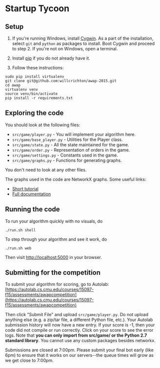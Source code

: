 # Startup Tycoon

## Setup

1. If you're running Windows, install [Cygwin](http://cygwin.com/install.html). As a part of the installation, select `git` and `python` as packages to install. Boot Cygwin and proceed to step 2. If you're not on Windows, open a terminal.

2. Install [pip](http://pip.readthedocs.org/en/stable/installing/) if you do not already have it.

3. Follow these instructions:

```
sudo pip install virtualenv
git clone git@github.com:willcrichton/awap-2015.git
cd awap
virtualenv venv
source venv/bin/activate
pip install -r requirements.txt
```

## Exploring the code

You should look at the following files:

* `src/game/player.py` - You will implement your algorithm here.
* `src/game/base_player.py` - Utilities for the Player class.
* `src/game/state.py` - All the state maintained for the game.
* `src/game/order.py` - Representation of orders in the game.
* `src/game/settings.py` - Constants used in the game.
* `src/game/graphs.py` - Functions for generating graphs.

You don't need to look at any other files.

The graphs used in the code are NetworkX graphs. Some useful links:
* [Short tutorial](http://networkx.lanl.gov/networkx_tutorial.pdf)
* [Full documentation](https://networkx.github.io/documentation/latest/)

## Running the code

To run your algorithm quickly with no visuals, do

```
./run.sh shell
```

To step through your algorithm and see it work, do

```
./run.sh web
```

Then visit [http://localhost:5000](http://localhost:5000) in your browser.

## Submitting for the competition

To submit your algorithm for scoring, go to Autolab: [https://autolab.cs.cmu.edu/courses/15097-f15/assessments/awapcompetition](https://autolab.cs.cmu.edu/courses/15097-f15/assessments/awapcompetition)

Then click "Submit File" and upload `src/game/player.py`. Do not upload anything else (e.g. a zip/tar file, a different Python file, etc.). Your Autolab submission history will now have a new entry. If your score is -1, then your code did not compile or run correctly. Click on your score to see the error logs. Note that **you can only import from src/game/ or the Python 2.7 standard library**. You cannot use any custom packages besides networkx.

Submissions are closed at 7:00pm. Please submit your final bot early (like 6pm) to ensure that it works on our servers--the queue times will grow as we get close to 7:00pm.
